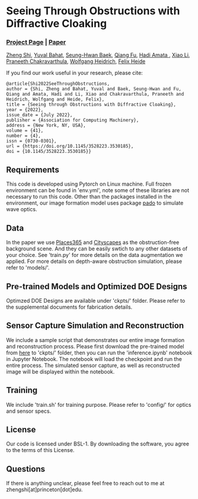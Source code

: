 # Seeing Through Obstructions with Diffractive Cloaking
### [Project Page](https://light.princeton.edu/publication/seeing-through-obstructions/) | [Paper](https://dl.acm.org/doi/abs/10.1145/3528223.3530185)

[Zheng Shi](https://zheng-shi.github.io/), [Yuval Bahat](https://sites.google.com/view/yuval-bahat/home), [Seung-Hwan Baek](https://www.shbaek.com/), [Qiang Fu](https://cemse.kaust.edu.sa/vcc/people/person/qiang-fu), [Hadi Amata ](https://cemse.kaust.edu.sa/people/person/hadi-amata), [Xiao Li](), [Praneeth Chakravarthula](https://www.cs.unc.edu/~cpk/), [Wolfgang Heidrich](https://vccimaging.org/People/heidriw/), [Felix Heide](https://www.cs.princeton.edu/~fheide/)

If you find our work useful in your research, please cite:
```
@article{Shi2022SeeThroughObstructions,
author = {Shi, Zheng and Bahat, Yuval and Baek, Seung-Hwan and Fu, Qiang and Amata, Hadi and Li, Xiao and Chakravarthula, Praneeth and Heidrich, Wolfgang and Heide, Felix},
title = {Seeing through Obstructions with Diffractive Cloaking},
year = {2022},
issue_date = {July 2022},
publisher = {Association for Computing Machinery},
address = {New York, NY, USA},
volume = {41},
number = {4},
issn = {0730-0301},
url = {https://doi.org/10.1145/3528223.3530185},
doi = {10.1145/3528223.3530185}}
```

## Requirements
This code is developed using Pytorch on Linux machine. Full frozen environment can be found in 'env.yml', note some of these libraries are not necessary to run this code. Other than the packages installed in the environment, our image formation model uses package [pado](https://github.com/shwbaek/pado) to simulate wave optics.   

## Data
In the paper we use [Places365](http://places2.csail.mit.edu/index.html) and [Cityscapes](https://www.cityscapes-dataset.com/) as the obstruction-free background scene. And they can be easily swtich to any other datasets of your choice. See 'train.py' for more details on the data augmentation we applied. For more details on depth-aware obstruction simulation, please refer to 'models/'. 

## Pre-trained Models and Optimized DOE Designs
Optimzed DOE Designs are available under 'ckpts/' folder. Please refer to the supplemental documents for fabrication details.

## Sensor Capture Simulation and Reconstruction
We include a sample script that demonstrates our entire image formation and reconstruction process. Please first download the pre-trained model from [here]() to 'ckpts/' folder, then you can run the 'inference.ipynb' notebook in Jupyter Notebook. The notebook will load the checkpoint and run the entire process. The simulated sensor capture, as well as reconstructed image will be displayed within the notebook.

## Training
We include 'train.sh' for training purpose. Please refer to 'config/' for optics and sensor specs. 

## License
Our code is licensed under BSL-1. By downloading the software, you agree to the terms of this License. 

## Questions
If there is anything unclear, please feel free to reach out to me at zhengshi[at]princeton[dot]edu.

